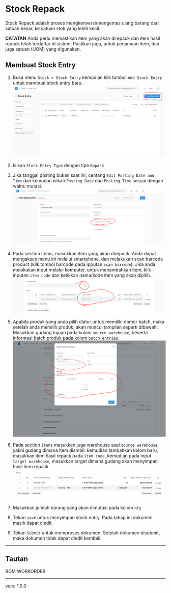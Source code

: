 # Stock Repack
Stock Repack adalah proses mengkonversi/mengemas ulang barang dari satuan besar, ke satuan stok yang lebih kecil.

**CATATAN**
Anda perlu memastikan item yang akan direpack dan item hasil repack telah terdaftar di sistem. Pastikan juga, untuk penamaan item, dan juga satuan (UOM) yang digunakan.

## Membuat Stock Entry
1. Buka menu `Stock > Stock Entry` kemudian klik tombol `Add Stock Entry` untuk membuat stock entry baru.
   ![](/assets/stockentry_01.PNG)

2. Isikan `Stock Entry Type` dengan tipe `Repack`
3. Jika tanggal posting bukan saat ini, centang `Edit Posting Date and Time` dan kemudan isikan `Posting Date` dan `Posting Time` sesuai dengan waktu mutasi.
   ![](/assets/stockentry_02.PNG)
4. Pada section items, masukkan item yang akan direpack. Anda dapat mengakses menu ini melalui smartphone, dan melakukan scan barcode product (klik tombol barcode pada ipputan `scan barcode`). Jika anda melakukan input melalui komputer, untuk menambahkan item, klik inputan `item code` dan ketikkan nama/kode item yang akan dipilih.
   ![](/assets/stockentry_03.PNG)
5. Apabila produk yang anda pilih diatur untuk memiliki nomor batch, maka setelah anda memilih produk, akan muncul tampilan seperti dibawah. Masukkan gudang tujuan pada kolom `source warehouse`, beserta informasi batch produk pada kolom `batch entries`.
   ![](/assets/stockentry_04.PNG)
6. Pada section `items` masukkan juga warehouse asal `source warehouse`, yakni gudang dimana item diambil. kemudian tambahkan kolom baru, masukkan item hasil repack pada `item code`, kemudian pada input `target warehouse`, masukkan target dimana gudang akan menyimpan hasil item repack.
   ![](/assets/stockentry_05.PNG)
6. Masukkan jumlah barang yang akan dimutasi pada kolom `qty`
7. Tekan `save` untuk menyimpan stock entry. Pada tahap ini dokumen masih dapat diedit.
8. Tekan `Submit` untuk memproses dokumen. Setelah dokumen disubmit, maka dokumen tidak dapat diedit kembali.

------------------
## Tautan
BOM
WORKORDER

------------------
versi 1.0.0
